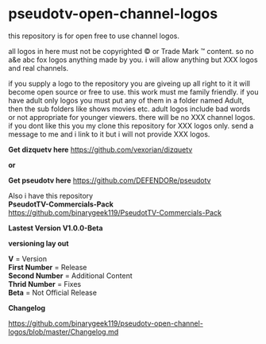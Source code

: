 # pseudotv-open-channel-logos
this repository is for open free to use channel logos.

all logos in here must not be copyrighted © or Trade Mark ™ content. so no a&e abc fox logos anything made by you. i will allow anything but XXX logos and real channels.

if you supply a logo to the repository
you are giveing up all right to it it will become open source or free to use.
this work must me family friendly. if you have adult only logos you must put any of them in a folder named Adult, then the sub folders like shows movies etc.
adult logos include bad words or not appropriate for younger viewers. there will be no XXX channel logos.
if you dont like this you my clone this repository for XXX logos only. send a message to me and i link to it but i will not provide XXX logos.

**Get dizquetv here**
https://github.com/vexorian/dizquetv

**or**

**Get pseudotv here**
https://github.com/DEFENDORe/pseudotv

Also i have this repository <br />
**PseudotTV-Commercials-Pack**
https://github.com/binarygeek119/PseudotTV-Commercials-Pack


**Lastest Version V1.0.0-Beta**


**versioning lay out**

**V** = Version<br />
**First Number** = Release<br />
**Second Number** = Additional Content<br />
**Thrid Number** = Fixes <br />
**Beta** = Not Official Release<br />

**Changelog**

https://github.com/binarygeek119/pseudotv-open-channel-logos/blob/master/Changelog.md
